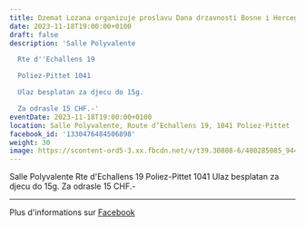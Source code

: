 ```yaml
---
title: Dzemat Lozana organizuje proslavu Dana drzavnosti Bosne i Hercegovine
date: 2023-11-18T19:00:00+0100
draft: false
description: 'Salle Polyvalente

  Rte d''Echallens 19

  Poliez-Pittet 1041

  Ulaz besplatan za djecu do 15g.

  Za odrasle 15 CHF.-'
eventDate: 2023-11-18T19:00:00+0100
location: Salle Polyvalente, Route d’Echallens 19, 1041 Poliez-Pittet
facebook_id: '1330476484506898'
weight: 30
image: https://scontent-ord5-3.xx.fbcdn.net/v/t39.30808-6/480285085_944333661160567_3277375841641556820_n.jpg?_nc_cat=107&ccb=1-7&_nc_sid=9e60e4&_nc_ohc=Rpi0F_ASFKwQ7kNvwGcI7zg&_nc_oc=AdmEpk5F7SJmRVtYnirQnopp1HDl6mveNRh-aIiBMh-Z2SOsHv9VUGBfkCgYRRdEyHY&_nc_zt=23&_nc_ht=scontent-ord5-3.xx&edm=ABTKTjYEAAAA&_nc_gid=V8R1zMLtlKaHAYNogxm9EA&oh=00_AfZJJCCWBGDBZDqZkqFEnwSCAIUYTm0C-zWzDOB1z19INw&oe=68E1049F
---
```


Salle Polyvalente
Rte d'Echallens 19
Poliez-Pittet 1041
Ulaz besplatan za djecu do 15g.
Za odrasle 15 CHF.-

---

Plus d'informations sur [Facebook](https://facebook.com/events/1330476484506898)